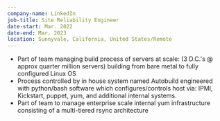 ```yaml
---
company-name: LinkedIn 
job-title: Site Reliability Engineer
date-start: Mar. 2022
date-end: Mar. 2023
location: Sunnyvale, California, United States/Remote
---
```

* Part of team managing build process of servers at scale: (3 D.C.'s @ approx quarter million servers) building from bare metal to fully configured Linux OS 
* Process controlled by in house system named Autobuild engineered with python/bash software which configures/controls host via: IPMI, Kickstart, puppet, yum, and additional internal systems.
* Part of team to manage enterprise scale internal yum infrastructure consisting of a multi-tiered rsync architecture